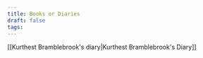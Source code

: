 ```yaml
---
title: Books or Diaries
draft: false
tags:
---
```


[[Kurthest Bramblebrook's diary|Kurthest Bramblebrook's Diary]]
